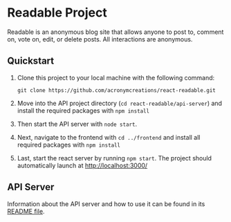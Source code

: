 # Readable Project

Readable is an anonymous blog site that allows anyone to post to, comment on, vote on, edit, or delete posts.  All interactions are anonymous.

## Quickstart

1. Clone this project to your local machine with the following command:

    `git clone https://github.com/acronymcreations/react-readable.git`

2. Move into the API project directory (`cd react-readable/api-server`) and install the required
  packages with `npm install`

3. Then start the API server with `node start`.

4. Next, navigate to the frontend with `cd ../frontend` and install all required packages with `npm install`

5. Last, start the react server by running `npm start`.  The project should automatically
  launch at <http://localhost:3000/>

## API Server

Information about the API server and how to use it can be found in its [README file](api-server/README.md).
